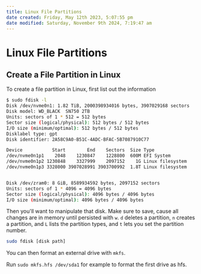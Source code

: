 ```yaml
---
title: Linux File Partitions
date created: Friday, May 12th 2023, 5:07:55 pm
date modified: Saturday, November 9th 2024, 7:19:47 am
---
```


# Linux File Partitions

## Create a File Partition in Linux

To create a file partition in Linux, first list out the information

```sh
$ sudo fdisk -l
Disk /dev/nvme0n1: 1.82 TiB, 2000398934016 bytes, 3907029168 sectors
Disk model: WD_BLACK  SN750 2TB
Units: sectors of 1 * 512 = 512 bytes
Sector size (logical/physical): 512 bytes / 512 bytes
I/O size (minimum/optimal): 512 bytes / 512 bytes
Disklabel type: gpt
Disk identifier: 2A58C9A0-B51C-4ADC-BFAC-5B7087910C77

Device           Start        End    Sectors  Size Type
/dev/nvme0n1p1    2048    1230847    1228800  600M EFI System
/dev/nvme0n1p2 1230848    3327999    2097152    1G Linux filesystem
/dev/nvme0n1p3 3328000 3907028991 3903700992  1.8T Linux filesystem


Disk /dev/zram0: 8 GiB, 8589934592 bytes, 2097152 sectors
Units: sectors of 1 * 4096 = 4096 bytes
Sector size (logical/physical): 4096 bytes / 4096 bytes
I/O size (minimum/optimal): 4096 bytes / 4096 bytes
```

Then you'll want to manipulate that disk. Make sure to save, cause all changes are in memory until persisted with `w`. `d` deletes a partition, `n` creates a partition, and `L` lists the partition types, and `t` lets you set the partition number.

```sh
sudo fdisk [disk path]
```

You can then format an external drive with `mkfs`.

Run `sudo mkfs.hfs /dev/sda1` for example to format the first drive as hfs.
